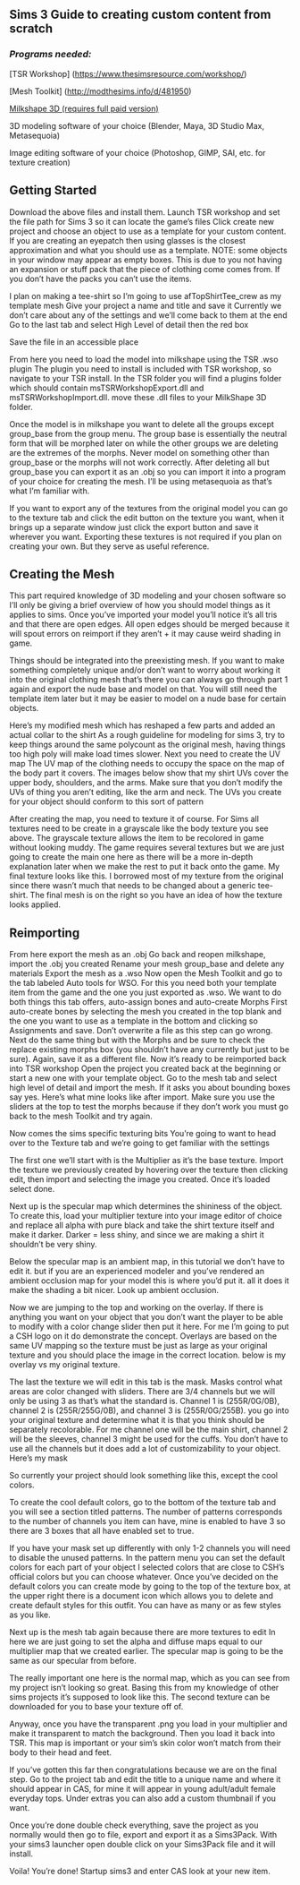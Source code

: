 ## Sims 3 Guide to creating custom content from scratch

### *Programs needed:*

[TSR Workshop] (https://www.thesimsresource.com/workshop/)

[Mesh Toolkit] (http://modthesims.info/d/481950)

[Milkshape 3D (requires full paid version)](http://www.milkshape3d.com/)

3D modeling software of your choice (Blender, Maya, 3D Studio Max, Metasequoia)

Image editing software of your choice (Photoshop, GIMP, SAI, etc. for texture creation)

## Getting Started
Download the above files and install them.
Launch TSR workshop and set the file path for Sims 3 so it can locate the game’s files
Click create new project and choose an object to use as a template for your custom content. If you are creating an eyepatch then using glasses is the closest approximation and what you should use as a template.
NOTE: some objects in your window may appear as empty boxes. This is due to you not having an expansion or stuff pack that the piece of clothing come comes from. If you don’t have the packs you can’t use the items.
 
I plan on making a tee-shirt so I’m going to use afTopShirtTee_crew as my template mesh
Give your project a name and title and save it
Currently we don’t care about any of the settings and we’ll come back to them at the end
Go to the last tab and select High Level of detail then the red box 

Save the file in an accessible place

From here you need to load the model into milkshape using the TSR .wso plugin
The plugin you need to install is included with TSR workshop, so navigate to your TSR install. In the TSR folder you will find a plugins folder which should contain msTSRWorkshopExport.dll and msTSRWorkshopImport.dll. move these .dll files to your MilkShape 3D folder.

Once the model is in milkshape you want to delete all the groups except group_base from the group menu. The group base is essentially the neutral form that will be morphed later on while the other groups we are deleting are the extremes of the morphs. Never model on something other than group_base or the morphs will not work correctly. After deleting all but group_base you can export it as an .obj so you can import it into a program of your choice for creating the mesh. I’ll be using metasequoia as that’s what I’m familiar with.

If you want to export any of the textures from the original model you can go to the texture tab and click the edit button on the texture you want, when it brings up a separate window just click the export button and save it wherever you want. Exporting these textures is not required if you plan on creating your own. But they serve as useful reference. 

## Creating the Mesh
This part required knowledge of 3D modeling and your chosen software so I’ll only be giving a brief overview of how you should model things as it applies to sims. 
Once you’ve imported your model you’ll notice it’s all tris and that there are open edges. All open edges should be merged because it will spout errors on reimport if they aren’t + it may cause weird shading in game.
 
Things should be integrated into the preexisting mesh. If you want to make something completely unique and/or don’t want to worry about working it into the original clothing mesh that’s there you can always go through part 1 again and export the nude base and model on that. You will still need the template item later but it may be easier to model on a nude base for certain objects.
 
Here’s my modified mesh which has reshaped a few parts and added an actual collar to the shirt 
As a rough guideline for modeling for sims 3, try to keep things around the same polycount as the original mesh, having things too high poly will make load times slower.
 Next you need to create the UV map 
The UV map of the clothing needs to occupy the space on the map of the body part it covers. The images below show that my shirt UVs cover the upper body, shoulders, and the arms. Make sure that you don’t modify the UVs of thing you aren’t editing, like the arm and neck. The UVs you create for your object should conform to this sort of pattern
  
After creating the map, you need to texture it of course. For Sims all textures need to be create in a grayscale like the body texture you see above. The grayscale texture allows the item to be recolored in game without looking muddy. The game requires several textures but we are just going to create the main one here as there will be a more in-depth explanation later when we make the rest to put it back onto the game.
My final texture looks like this. I borrowed most of my texture from the original since there wasn’t much that needs to be changed about a generic tee-shirt. The final mesh is on the right so you have an idea of how the texture looks applied.
  

## Reimporting
From here export the mesh as an .obj
Go back and reopen milkshape, import the .obj you created
Rename your mesh group_base and delete any materials
Export the mesh as a .wso
Now open the Mesh Toolkit and go to the tab labeled Auto tools for WSO. For this you need both your template item from the game and the one you just exported as .wso.
We want to do both things this tab offers, auto-assign bones and auto-create Morphs
First auto-create bones by selecting the mesh you created in the top blank and the one you want to use as a template in the bottom and clicking so Assignments and save. Don’t overwrite a file as this step can go wrong. 
Next do the same thing but with the Morphs and be sure to check the replace existing morphs box (you shouldn’t have any currently but just to be sure). Again, save it as a different file.
Now it’s ready to be reimported back into TSR workshop
Open the project you created back at the beginning or start a new one with your template object. Go to the mesh tab and select high level of detail and import the mesh. If it asks you about bounding boxes say yes.
Here’s what mine looks like after import. Make sure you use the sliders at the top to test the morphs because if they don’t work you must go back to the mesh Toolkit and try again.
 
Now comes the sims specific texturing bits
You’re going to want to head over to the Texture tab and we’re going to get familiar with the settings
 
The first one we’ll start with is the Multiplier as it’s the base texture.
Import the texture we previously created by hovering over the texture then clicking edit, then import and selecting the image you created. Once it’s loaded select done.

Next up is the specular map which determines the shininess of the object. To create this, load your multiplier texture into your image editor of choice and replace all alpha with pure black and take the shirt texture itself and make it darker. Darker = less shiny, and since we are making a shirt it shouldn’t be very shiny.

Below the specular map is an ambient map, in this tutorial we don’t have to edit it. but if you are an experienced modeler and you’ve rendered an ambient occlusion map for your model this is where you’d put it. all it does it make the shading a bit nicer. Look up ambient occlusion.

Now we are jumping to the top and working on the overlay. If there is anything you want on your object that you don’t want the player to be able to modify with a color change slider then put it here. For me I’m going to put a CSH logo on it do demonstrate the concept. Overlays are based on the same UV mapping so the texture must be just as large as your original texture and you should place the image in the correct location. below is my overlay vs my original texture.
  
The last the texture we will edit in this tab is the mask. Masks control what areas are color changed with sliders. There are 3/4 channels but we will only be using 3 as that’s what the standard is. Channel 1 is (255R/0G/0B), channel 2 is (255R/255G/0B), and channel 3 is (255R/0G/255B). you go into your original texture and determine what it is that you think should be separately recolorable. For me channel one will be the main shirt, channel 2 will be the sleeves, channel 3 might be used for the cuffs. You don’t have to use all the channels but it does add a lot of customizability to your object. Here’s my mask 

So currently your project should look something like this, except the cool colors.
 
To create the cool default colors, go to the bottom of the texture tab and you will see a section titled patterns. The number of patterns corresponds to the number of channels you item can have, mine is enabled to have 3 so there are 3 boxes that all have enabled set to true. 
 
If you have your mask set up differently with only 1-2 channels you will need to disable the unused patterns. In the pattern menu you can set the default colors for each part of your object I selected colors that are close to CSH’s official colors but you can choose whatever. Once you’ve decided on the default colors you can create mode by going to the top of the texture box, at the upper right there is a document icon which allows you to delete and create default styles for this outfit. You can have as many or as few styles as you like.

Next up is the mesh tab again because there are more textures to edit 
In here we are just going to set the alpha and diffuse maps equal to our multiplier map that we created earlier. The specular map is going to be the same as our specular from before.

The really important one here is the normal map, which as you can see from my project isn’t looking so great. Basing this from my knowledge of other sims projects it’s supposed to look like this. The second texture can be downloaded for you to base your texture off of.
  
Anyway, once you have the transparent .png you load in your multiplier and make it transparent to match the background. Then you load it back into TSR. This map is important or your sim’s skin color won’t match from their body to their head and feet.

If you’ve gotten this far then congratulations because we are on the final step.
Go to the project tab and edit the title to a unique name and where it should appear in CAS, for mine it will appear in young adult/adult female everyday tops. Under extras you can also add a custom thumbnail if you want.

Once you’re done double check everything, save the project as you normally would then go to file, export and export it as a Sims3Pack. With your sims3 launcher open double click on your Sims3Pack file and it will install.

Voila! You’re done! Startup sims3 and enter CAS look at your new item.
 
